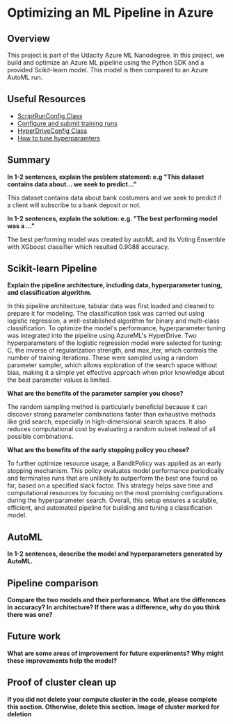 # Optimizing an ML Pipeline in Azure

## Overview
This project is part of the Udacity Azure ML Nanodegree.
In this project, we build and optimize an Azure ML pipeline using the Python SDK and a provided Scikit-learn model.
This model is then compared to an Azure AutoML run.

## Useful Resources
- [ScriptRunConfig Class](https://docs.microsoft.com/en-us/python/api/azureml-core/azureml.core.scriptrunconfig?view=azure-ml-py)
- [Configure and submit training runs](https://docs.microsoft.com/en-us/azure/machine-learning/how-to-set-up-training-targets)
- [HyperDriveConfig Class](https://docs.microsoft.com/en-us/python/api/azureml-train-core/azureml.train.hyperdrive.hyperdriveconfig?view=azure-ml-py)
- [How to tune hyperparamters](https://docs.microsoft.com/en-us/azure/machine-learning/how-to-tune-hyperparameters)


## Summary
**In 1-2 sentences, explain the problem statement: e.g "This dataset contains data about... we seek to predict..."**

This dataset contains data about bank costumers and we seek to predict if a client will subscribe to a bank deposit or not.

**In 1-2 sentences, explain the solution: e.g. "The best performing model was a ..."**

The best performing model was created by autoML and its Voting Ensemble with XGboost classifier which resulted 0.9088 accuracy.

## Scikit-learn Pipeline
**Explain the pipeline architecture, including data, hyperparameter tuning, and classification algorithm.**

In this pipeline architecture, tabular data was first loaded and cleaned to prepare it for modeling. The classification task was carried out using logistic regression, a well-established algorithm for binary and multi-class classification. To optimize the model's performance, hyperparameter tuning was integrated into the pipeline using AzureML's HyperDrive. Two hyperparameters of the logistic regression model were selected for tuning: C, the inverse of regularization strength, and max_iter, which controls the number of training iterations. These were sampled using a random parameter sampler, which allows exploration of the search space without bias, making it a simple yet effective approach when prior knowledge about the best parameter values is limited.

**What are the benefits of the parameter sampler you chose?**

The random sampling method is particularly beneficial because it can discover strong parameter combinations faster than exhaustive methods like grid search, especially in high-dimensional search spaces. It also reduces computational cost by evaluating a random subset instead of all possible combinations.

**What are the benefits of the early stopping policy you chose?**

To further optimize resource usage, a BanditPolicy was applied as an early stopping mechanism. This policy evaluates model performance periodically and terminates runs that are unlikely to outperform the best one found so far, based on a specified slack factor. This strategy helps save time and computational resources by focusing on the most promising configurations during the hyperparameter search. Overall, this setup ensures a scalable, efficient, and automated pipeline for building and tuning a classification model.

## AutoML
**In 1-2 sentences, describe the model and hyperparameters generated by AutoML.**

## Pipeline comparison
**Compare the two models and their performance. What are the differences in accuracy? In architecture? If there was a difference, why do you think there was one?**

## Future work
**What are some areas of improvement for future experiments? Why might these improvements help the model?**

## Proof of cluster clean up
**If you did not delete your compute cluster in the code, please complete this section. Otherwise, delete this section.**
**Image of cluster marked for deletion**
